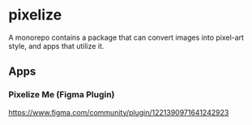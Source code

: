 # pixelize
A monorepo contains a package that can convert images into pixel-art style, and apps that utilize it.

## Apps

### Pixelize Me (Figma Plugin)
https://www.figma.com/community/plugin/1221390971641242923
